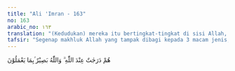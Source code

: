 ```yaml
---
title: "Ali 'Imran - 163"
no: 163
arabic_no: ١٦٣
translation: "(Kedudukan) mereka itu bertingkat-tingkat di sisi Allah, dan Allah Maha Melihat apa yang mereka kerjakan."
tafsir: "Segenap makhluk Allah yang tampak dibagi kepada 3 macam jenis, ialah jenis nabatat (tumbuh-tumbuhan), jenis hayawanat (binatang) dan jenis jamadat (benda-benda mati). \n\nJenis nabatat ialah jenis tumbuh-tumbuhan baik yang tumbuh pada tanah atau air maupun yang tumbuh di tempat-tempat lain, misalnya pada dahan atau batang-batang kayu. Jenis hayawanat ialah jenis makhluk yang hidup bernyawa. Jenis jamadat ialah selain dari jenis nabatat dan hayawanat. Makhluk jenis hayawanat ada yang untuk kepentingan hidupnya dikaruniai akal dan pengertian, misalnya manusia dan ada yang tidak ialah jenis nabatat. Manusia semestinya dengan mempergunakan akal pikiran dan pengertiannya dapat membedakan antara yang baik dan yang buruk, antara yang bermanfaat dan yang mudarat.\n\nKemudian ia dapat memilih mana yang baik untuk kemaslahatan dirinya. Tetapi karena manusia itu juga diberi hawa nafsu, bila ia tidak pandai-pandai mengendalikannya, akan lebih banyak mengajak kepada keburukan dan kejahatan. Oleh karena itu jika manusia dalam mengarungi bahtera hidup dan kehidupannya tanpa pimpinan dan tuntunan seorang rasul, maka akan mengalami kekacauan, kerusakan dan kehancuran.\n\nHal ini telah dibuktikan oleh sejarah Nabi Adam. Artinya: setiap zaman fatrah (zaman vakum antara seorang rasul dengan rasul sesudahnya) manusia di bumi ini selalu mengalami kekacauan, keributan dan kehancuran, maka diutusnya seorang rasul adalah merupakan nikmat dan kebahagiaan bagi masyarakat manusia."
---
```

هُمْ دَرَجٰتٌ عِنْدَ اللّٰهِ ۗ وَاللّٰهُ بَصِيْرٌ ۢبِمَا يَعْمَلُوْنَ 
